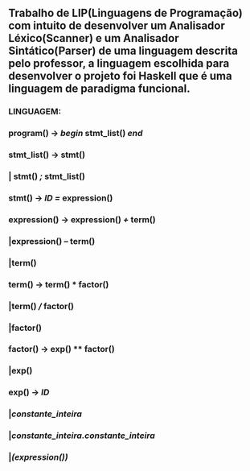 ## Trabalho de LIP(Linguagens de Programação) com intuito de desenvolver um Analisador Léxico(Scanner) e um Analisador Sintático(Parser) de uma linguagem descrita pelo professor, a linguagem escolhida para desenvolver o projeto foi Haskell que é uma linguagem de paradigma funcional. 
### LINGUAGEM:


###	**program()** → *begin* stmt_list() *end*
###	**stmt_list()** → stmt()
###	    | stmt() *;* stmt_list()
###	**stmt()** → *ID* *=* expression()
###	**expression()** → expression() *+* term()
###	    |expression() *–* term()
###	    |term()
###	**term()** → term() * factor()
###	    |term() */* factor()
###	    |factor()
###	**factor()** → exp() ** factor()
###	    |exp()
###	**exp()** → *ID*
###	    |*constante_inteira*
###	    |*constante_inteira.constante_inteira*
###	    |*(*expression()*)*
###

